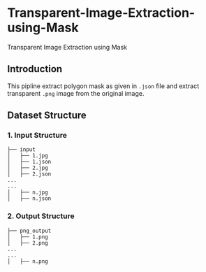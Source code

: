 # Transparent-Image-Extraction-using-Mask
 Transparent Image Extraction using Mask

## Introduction
This pipline extract polygon mask as given in `.json` file and extract transparent `.png` image from the original image.

## Dataset Structure

### 1. Input Structure
```
├── input
│   ├── 1.jpg
│   ├── 1.json
│   ├── 2.jpg
│   ├── 2.json
...
...
│   ├── n.jpg
│   ├── n.json
```

### 2. Output Structure
```
├── png_output
│   ├── 1.png
│   ├── 2.png
...
...
│   ├── n.png
```

